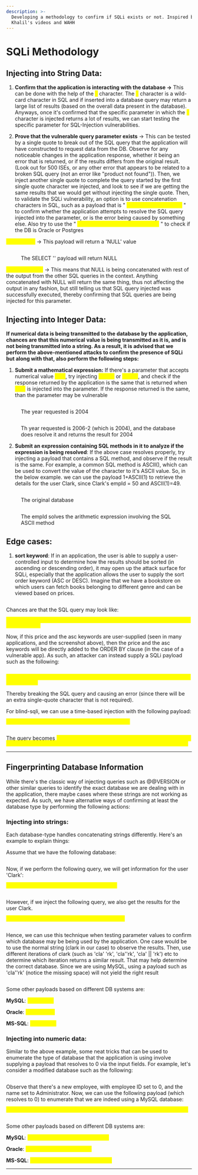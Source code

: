 ```yaml
---
description: >-
  Developing a methodology to confirm if SQLi exists or not. Inspired by Rana
  Khalil's videos and WAHH
---
```


# SQLi Methodology

## **Injecting into String Data:**

1. **Confirm that the application is interacting with the database ->** This can be done with the help of the <mark style="color:yellow;">`%`</mark> character. The <mark style="color:yellow;">`%`</mark> character is a wild-card character in SQL and if inserted into a database query may return a large list of results (based on the overall data present in the database). Anyways, once it's confirmed that the specific parameter in which the <mark style="color:yellow;">`%`</mark> character is injected returns a lot of results, we can start testing the specific parameter for SQL-Injection vulnerabilities.

&#x20;

2. **Prove that the vulnerable query parameter exists** -> This can be tested by a single quote to break out of the SQL query that the application will have constructed to request data from the DB. Observe for any noticeable changes in the application response, whether it being an error that is returned, or if the results differs from the original result. (Look out for 500 ISEs, or any other error that appears to be related to a broken SQL query (not an error like "product not found")). Then, we inject another single quote to complete the query started by the first single quote character we injected, and look to see if we are getting the same results that we would get without injecting the single quote. Then, to validate the SQLi vulnerability, an option is to use concatenation characters in SQL, such as a payload that is " <mark style="color:yellow;">`' || (SELECT '') || '`</mark> " to confirm whether the application attempts to resolve the SQL query injected into the parameter, or is the error being caused by something else. Also try to use the " <mark style="color:yellow;">`' || (SELECT '' FROM dual) || '`</mark> " to check if the DB is Oracle or Postgres

<mark style="color:yellow;">`(SELECT '')`</mark> -> This payload will return a 'NULL' value

<figure><img src="../../../.gitbook/assets/image (115).png" alt=""><figcaption><p>The SELECT '' payload will return NULL</p></figcaption></figure>

<mark style="color:yellow;">`' || NULL || '`</mark> -> This means that NULL is being concatenated with rest of the output from the other SQL queries in the context. Anything concatenated with NULL will return the same thing, thus not affecting the output in any fashion, but still telling us that SQL query injected was successfully executed, thereby confirming that SQL queries are being injected for this parameter. &#x20;

## **Injecting into Integer Data:**

**If numerical data is being transmitted to the database by the application, chances are that this numerical value is being transmitted as it is, and is not being transmitted into a string. As a result, it is advised that we perform the above-mentioned attacks to confirm the presence of SQLi but along with that, also perform the following steps:**

1. **Submit a mathematical expression:** If there's a parameter that accepts numerical value <mark style="color:yellow;">`2004`</mark>, try injecting <mark style="color:yellow;">`2006-2`</mark> or <mark style="color:yellow;">`2000+4`</mark>, and check if the response returned by the application is the same that is returned when <mark style="color:yellow;">`2004`</mark> is injected into the parameter. If the response returned is the same, than the parameter may be vulnerable

<figure><img src="../../../.gitbook/assets/image (120).png" alt=""><figcaption><p>The year requested is 2004</p></figcaption></figure>

<figure><img src="../../../.gitbook/assets/image (119).png" alt=""><figcaption><p>Th year requested is 2006-2 (which is 2004), and the database does resolve it and returns the result for 2004</p></figcaption></figure>

2. **Submit an expression containing SQL methods in it to analyze if the expression is being resolved**: If the above case resolves properly, try injecting a payload that contains a SQL method, and observe if the result is the same. For example, a common SQL method is ASCII(), which can be used to convert the value of the character to it's ASCII value. So, in the below example. we can use the payload 1+ASCII(1) to retrieve the details for the user Clark, since Clark's empId = 50 and ASCII(1)=49.&#x20;

<figure><img src="../../../.gitbook/assets/image (1).png" alt=""><figcaption><p>The original database</p></figcaption></figure>

<figure><img src="../../../.gitbook/assets/image (1) (1).png" alt=""><figcaption><p>The empId solves the arithmetic expression involving the SQL ASCII method</p></figcaption></figure>

## Edge cases:&#x20;

1. **sort keyword**: If in an application, the user is able to supply a user-controlled input to determine how the results should be sorted (in ascending or descending order), it may open up the attack surface for SQLi, especially that the application allows the user to supply the sort order keyword (ASC or DESC). Imagine that we have a bookstore on which users can fetch books belonging to different genre and can be viewed based on prices.&#x20;

<figure><img src="../../../.gitbook/assets/image (122).png" alt=""><figcaption></figcaption></figure>

Chances are that the SQL query may look like:

<mark style="color:yellow;">`SELECT name,title,price FROM bookstore WHERE genre = 'Thriller' ORDER BY price asc;`</mark>

Now, if this price and the asc keywords are user-supplied (seen in many applications, and the screenshot above), then the price and the asc keywords will be directly added to the ORDER BY clause (in the case of a vulnerable app). As such, an attacker can instead supply a SQLi payload such as the following:&#x20;

<figure><img src="../../../.gitbook/assets/image (123).png" alt=""><figcaption></figcaption></figure>

<mark style="color:yellow;">`SELECT name,title,price FROM bookstore WHERE genre = 'Thriller' ORDER BY price';--`</mark>

Thereby breaking the SQL query and causing an error (since there will be an extra single-quote character that is not required).

For blind-sqli, we can use a time-based injection with the following payload:

<mark style="color:yellow;">`(CASE WHEN 1=1 THEN pg_sleep(5) ELSE price END)`</mark>

<figure><img src="../../../.gitbook/assets/image.png" alt=""><figcaption></figcaption></figure>

The query becomes <mark style="color:yellow;">`SELECT name,title,price FROM bookstore WHERE genre = 'Thriller' ORDER BY (CASE WHEN 1=1 THEN pg_sleep(5) ELSE price END)`</mark>&#x20;

***

## Fingerprinting Database Information

While there's the classic way of injecting queries such as @@VERSION or other similar queries to identify the exact database we are dealing with in the application, there maybe cases where these strings are not working as expected. As such, we have alternative ways of confirming at least the database type by performing the following actions:&#x20;

### Injecting into strings:&#x20;

Each database-type handles concatenating strings differently. Here's an example to explain things:

Assume that we have the following database:

<figure><img src="../../../.gitbook/assets/image (125).png" alt=""><figcaption></figcaption></figure>

Now, if we perform the following query, we will get information for the user 'Clark':

<mark style="color:yellow;">`SELECT * FROM EMPLOYEE WHERE name='Clark';`</mark>

<figure><img src="../../../.gitbook/assets/image (126).png" alt=""><figcaption></figcaption></figure>

However, if we inject the following query, we also get the results for the user Clark.&#x20;

<mark style="color:yellow;">`SELECT * FROM EMPLOYEE WHERE name='Cla' 'rk';`</mark>

<figure><img src="../../../.gitbook/assets/image (127).png" alt=""><figcaption></figcaption></figure>

Hence, we can use this technique when testing parameter values to confirm which database may be being used by the application. One case would be to use the normal string (clark in our case) to observe the results. Then, use different iterations of clark (such as 'cla' 'rk', 'cla''rk', 'cla' || 'rk') etc to determine which iteration returns a similar result. That may help determine the correct database. Since we are using MySQL, using a payload such as 'cla''rk' (notice the missing space) will not yield the right result

<figure><img src="../../../.gitbook/assets/image (128).png" alt=""><figcaption></figcaption></figure>

Some other payloads based on different DB systems are:

**MySQL**: <mark style="color:yellow;">`'cla' 'rk'`</mark>

**Oracle**: <mark style="color:yellow;">`'cla'||'rk'`</mark>

**MS-SQL**: <mark style="color:yellow;">`'cla'+'rk'`</mark>

### Injecting into numeric data:

Similar to the above example, some neat tricks that can be used to enumerate the type of database that the application is using involve supplying a payload that resolves to 0 via the input fields. For example, let's consider a modified database such as the following:

<figure><img src="../../../.gitbook/assets/image (129).png" alt=""><figcaption></figcaption></figure>

Observe that there's a new employee, with employee ID set to 0, and the name set to Administrator. Now, we can use the following payload (which resolves to 0) to enumerate that we are indeed using a MySQL database:

<mark style="color:yellow;">`SELECT * FROM EMPLOYEE WHERE empId='CONNECTION_ID()-CONNECTION_ID()';`</mark>

<figure><img src="../../../.gitbook/assets/image (130).png" alt=""><figcaption></figcaption></figure>

Some other payloads based on different DB systems are:

**MySQL**: <mark style="color:yellow;">`CONNECTION_ID()-CONNECTION_ID()`</mark>

**Oracle**: <mark style="color:yellow;">`BITAND(1,1) - BITAND(1,1)`</mark>

**MS-SQL**: <mark style="color:yellow;">`@@PACK_RECEIVED-@@PACK_RECEIVED`</mark>&#x20;

***
